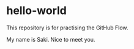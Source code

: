 # hello-world
This repository is for practising the GitHub Flow.

My name is Saki.
Nice to meet you.
